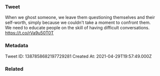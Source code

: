 ### Tweet
When we ghost someone, we leave them questioning themselves and their self-worth, simply because we couldn't take a moment to confront them. We need to educate people on the skill of having difficult conversations. https://t.co/rVa9u50T0T

### Metadata
Tweet ID: 1387858682197729281
Created At: 2021-04-29T19:57:49.000Z

### Related

